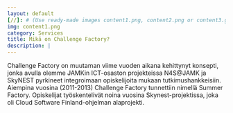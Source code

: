 ```yaml
---
layout: default
[//]: # (Use ready-made images content1.png, content2.png or content3.gif or upload your own image to img\services folder, image width recommendation 900px)
img: content1.png
category: Services
title: Mikä on Challenge Factory?
description: |
---
```

  Challenge Factory on muutaman viime vuoden aikana kehittynyt konsepti, jonka avulla olemme JAMKin ICT-osaston projekteissa N4S@JAMK ja SkyNEST pyrkineet integroimaan opiskelijoita mukaan tutkimushankkeisiin. 
  Aiempina vuosina (2011-2013) Challenge Factory tunnettiin nimellä Summer Factory. Opiskelijat työskentelivät noina vuosina Skynest-projektissa, joka oli Cloud Software Finland-ohjelman alaprojekti.
